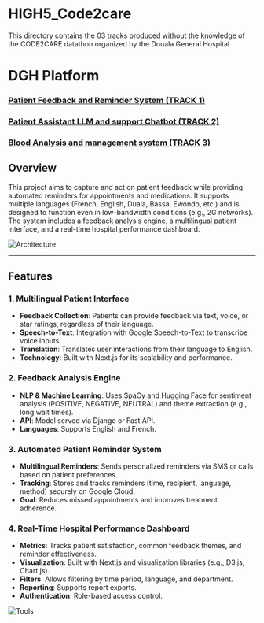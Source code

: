 # HIGH5_Code2care
This directory contains the 03 tracks produced without the knowledge of the CODE2CARE datathon organized by the Douala General Hospital


# DGH Platform
### [Patient Feedback and Reminder System (TRACK 1)](dgh-platform/backend/feedback-service)
### [Patient Assistant LLM and support Chatbot (TRACK 2)](dgh-platform/chat-bot/backend)
### [Blood Analysis and management system (TRACK 3)](dgh-platform/backend)


## Overview
This project aims to capture and act on patient feedback while providing automated reminders for appointments and medications. It supports multiple languages (French, English, Duala, Bassa, Ewondo, etc.) and is designed to function even in low-bandwidth conditions (e.g., 2G networks). The system includes a feedback analysis engine, a multilingual patient interface, and a real-time hospital performance dashboard.

![Architecture](docs/architecture.jpg)

---

## Features

### 1. Multilingual Patient Interface
- **Feedback Collection**: Patients can provide feedback via text, voice, or star ratings, regardless of their language.
- **Speech-to-Text**: Integration with Google Speech-to-Text to transcribe voice inputs.
- **Translation**: Translates user interactions from their language to English.
- **Technology**: Built with Next.js for its scalability and performance.

### 2. Feedback Analysis Engine
- **NLP & Machine Learning**: Uses SpaCy and Hugging Face for sentiment analysis (POSITIVE, NEGATIVE, NEUTRAL) and theme extraction (e.g., long wait times).
- **API**: Model served via Django or Fast API.
- **Languages**: Supports English and French.

### 3. Automated Patient Reminder System
- **Multilingual Reminders**: Sends personalized reminders via SMS or calls based on patient preferences.
- **Tracking**: Stores and tracks reminders (time, recipient, language, method) securely on Google Cloud.
- **Goal**: Reduces missed appointments and improves treatment adherence.

### 4. Real-Time Hospital Performance Dashboard
- **Metrics**: Tracks patient satisfaction, common feedback themes, and reminder effectiveness.
- **Visualization**: Built with Next.js and visualization libraries (e.g., D3.js, Chart.js).
- **Filters**: Allows filtering by time period, language, and department.
- **Reporting**: Supports report exports.
- **Authentication**: Role-based access control.


![Tools](docs/patient_feedback_tools1.JPG)
